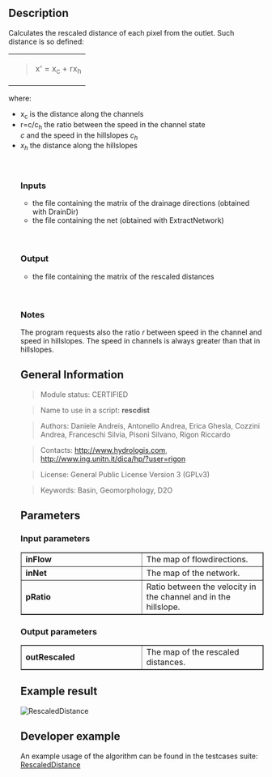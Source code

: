 <h2>Description</h2>

Calculates the rescaled distance of each pixel from the outlet. Such distance is so defined:
<table>
<tr>
<td>
<blockquote>x' = x<sub>c</sub> + rx<sub>h</sub>
</td>
</tr>
</table>
where:<br>
<ul>
<li>x<sub>c</sub> is the distance along the channels</li>
<li>r=c/c<sub>h</sub> the ratio between the speed in the channel state<br>
<i>c</i> and the speed in the hillslopes <i>c<sub>h</sub></i> </li>
<li><i>x<sub>h</sub></i> the distance along the hillslopes</li>
<br>
<br>
<h3>Inputs</h3>
<ul>
<li>the file containing the matrix of the drainage directions (obtained with DrainDir)</li>
<li>the file containing the net (obtained with ExtractNetwork)</li>
</ul>
<br>
<br>
<h3>Output</h3>
<ul>
<li>the file containing the matrix of the rescaled distances</li>
</ul>
<br>
<br>
<h3>Notes</h3>
The program requests also the ratio <i>r</i> between speed in the channel and speed in hillslopes. The speed in channels is always greater than that in hillslopes.</blockquote>


<h2>General Information</h2>

<blockquote>Module status: CERTIFIED</blockquote>

<blockquote>Name to use in a script: <b>rescdist</b></blockquote>

<blockquote>Authors: Daniele Andreis, Antonello Andrea, Erica Ghesla, Cozzini Andrea, Franceschi Silvia, Pisoni Silvano, Rigon Riccardo</blockquote>

<blockquote>Contacts: <a href='http://www.hydrologis.com'>http://www.hydrologis.com</a>, <a href='http://www.ing.unitn.it/dica/hp/?user=rigon'>http://www.ing.unitn.it/dica/hp/?user=rigon</a></blockquote>

<blockquote>License: General Public License Version 3 (GPLv3)</blockquote>

<blockquote>Keywords: Basin, Geomorphology, D2O</blockquote>


<h2>Parameters</h2>

<h3>Input parameters</h3>
<table cellpadding='10' width='70%' border='1'>
<tr>
<td width='50%'> <b>inFlow</b> </td><td width='50%'> The map of flowdirections. </td>
</tr>
<tr>
<td width='50%'> <b>inNet</b> </td><td width='50%'> The map of the network. </td>
</tr>
<tr>
<td width='50%'> <b>pRatio</b> </td><td width='50%'> Ratio between the velocity in the channel and in the hillslope. </td>
</tr>
</table>

<h3>Output parameters</h3>
<table cellpadding='10' width='70%' border='1'>
<tr>
<td width='50%'> <b>outRescaled</b> </td><td width='50%'> The map of the rescaled distances. </td>
</tr>
</table>

<h2>Example result</h2>

<img src='http://wiki.jgrasstools.googlecode.com/git/images/hortonmachine/rescaleddistance.png' alt='RescaledDistance' />
<br>
<h2>Developer example</h2>

An example usage of the algorithm can be found in the testcases suite:<br>
<a href='http://code.google.com/p/jgrasstools/source/browse/hortonmachine/src/test/java/org/jgrasstools/hortonmachine/models/hm/TestRescaledDistance.java'>RescaledDistance</a>